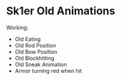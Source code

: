 # Sk1er Old Animations
Working:
* Old Eating
* Old Rod Position
* Old Bow Position
* Old Blockhitting
* Old Sneak Animation
* Armor turning red when hit
